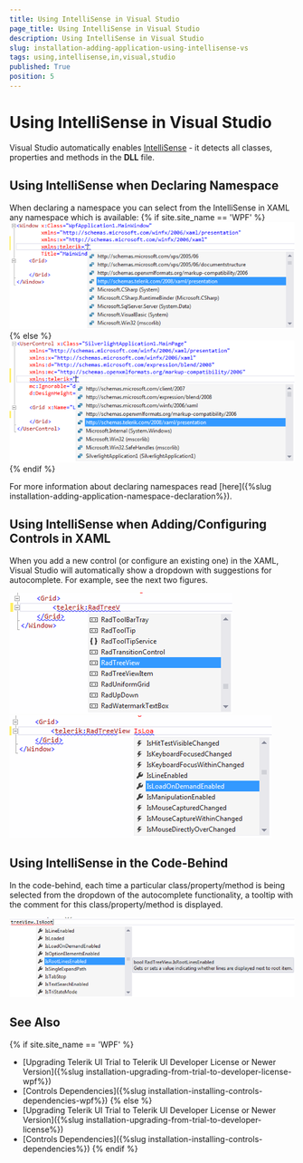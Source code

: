 ```yaml
---
title: Using IntelliSense in Visual Studio
page_title: Using IntelliSense in Visual Studio
description: Using IntelliSense in Visual Studio
slug: installation-adding-application-using-intellisense-vs
tags: using,intellisense,in,visual,studio
published: True
position: 5
---
```


# Using IntelliSense in Visual Studio

Visual Studio automatically enables [IntelliSense](http://en.wikipedia.org/wiki/IntelliSense) - it detects all classes, properties and methods in the __DLL__ file.

## Using IntelliSense when Declaring Namespace

When declaring a namespace you can select from the IntelliSense in XAML any namespace which is available:
{% if site.site_name == 'WPF' %}
![Common Installing Namespace Declaration 1](images/installation-adding-application-using-intellisense-vs-wpf-0.png)
{% else %}
![Common Installing Namespace Declaration 2](images/installation-adding-application-using-intellisense-vs-wpf-1.png)
{% endif %}

For more information about declaring namespaces read [here]({%slug installation-adding-application-namespace-declaration%}).

## Using IntelliSense when Adding/Configuring Controls in XAML

When you add a new control (or configure an existing one) in the XAML, Visual Studio will automatically show a dropdown with suggestions for autocomplete. For example, see the next two figures.

![Common Installing Namespace Declaration 3](images/installation-adding-application-using-intellisense-vs-wpf-2.png)
![Common Installing Namespace Declaration 4](images/installation-adding-application-using-intellisense-vs-wpf-3.png)

## Using IntelliSense in the Code-Behind

In the code-behind, each time a particular class/property/method is being selected from the dropdown of the autocomplete functionality, a tooltip with the comment for this class/property/method is displayed.

![Common Installing Namespace Declaration 5](images/installation-adding-application-using-intellisense-vs-wpf-4.png)

## See Also  
{% if site.site_name == 'WPF' %}
 * [Upgrading Telerik UI Trial to Telerik UI Developer License or Newer Version]({%slug installation-upgrading-from-trial-to-developer-license-wpf%})
 * [Controls Dependencies]({%slug installation-installing-controls-dependencies-wpf%})
{% else %}
 * [Upgrading Telerik UI Trial to Telerik UI Developer License or Newer Version]({%slug installation-upgrading-from-trial-to-developer-license%})
 * [Controls Dependencies]({%slug installation-installing-controls-dependencies%})
{% endif %}